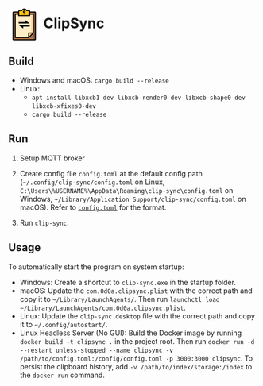 #  <img src="./icons/app-icon.png" width = "64" height = "64" align=center /> ClipSync

## Build

* Windows and macOS: `cargo build --release`
* Linux:
    * `apt install libxcb1-dev libxcb-render0-dev libxcb-shape0-dev libxcb-xfixes0-dev`
    * `cargo build --release`

## Run

1. Setup MQTT broker

2. Create config file `config.toml` at the default config path (`~/.config/clip-sync/config.toml` on Linux, `C:\Users\%USERNAME%\AppData\Roaming\clip-sync\config.toml` on Windows, `~/Library/Application Support/clip-sync/config.toml` on macOS).
Refer to [`config.toml`](./config.toml) for the format.

3. Run `clip-sync`.

## Usage

To automatically start the program on system startup:

* Windows:
    Create a shortcut to `clip-sync.exe` in the startup folder.
* macOS:
    Update the `com.0d0a.clipsync.plist` with the correct path and copy it to `~/Library/LaunchAgents/`.
    Then run `launchctl load ~/Library/LaunchAgents/com.0d0a.clipsync.plist`.
* Linux:
    Update the `clip-sync.desktop` file with the correct path and copy it to `~/.config/autostart/`.
* Linux Headless Server (No GUI):
    Build the Docker image by running `docker build -t clipsync .` in the project root.
    Then run `docker run -d --restart unless-stopped --name clipsync -v /path/to/config.toml:/config/config.toml -p 3000:3000 clipsync`.
    To persist the clipboard history, add `-v /path/to/index/storage:/index` to the `docker run` command.
